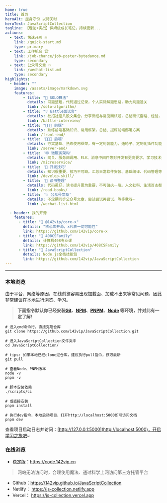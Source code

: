 ```yaml
---
home: true
title: 首页
heroAlt: 屈身守份 以待天时
heroText: JavaScriptCollection
tagline: 【理论+实战】保姆级成长笔记，持续更新...
actions:
  - text: 快速开刷 🔥
    link: /quick-start.md
    type: primary
  - text: 工作机会 🏆
    link: /job-chance/job-poster-bytedance.md
    type: secondary
  - text: 公众号文章 💥
    link: /wechat-list.md
    type: secondary
highlights:
  - header: ""
    image: /assets/image/markdown.svg
    features:
        - title: "🧠 SOLO算法"
          details: 习题整理，代码通过记录，个人实际解题思路，助力刷题通关
          link: /solo-algorithm/
        - title: "💡 Battle面试官"
          details: 校招社招八股文集合，分享面经与常见面试题，总结面试套路、经验，对线、Battle面试官丝毫不慌
          link: /battle-interview/
        - title: "👩🏻‍💻 前端"
          details: 熟练前端基础知识、常用框架，总结、提炼前端部署方案
          link: /front-end/
        - title: '👨🏻‍💻 后端'
          details: 夯实基础、熟练使用框架，有一定封装能力。造轮子、定制化插件功能，保姆级开发、部署流程
          link: /server-end/
        - title: '🕸️ 微服务架构'
          details: 网关、服务间调用、ELK、消息中间件等对开发有更高要求，学习技术无止境
          link: /microservice/
        - title: '💫 开发技巧'
          details: 知识很重要，技巧不可缺。汇总日常软件安装、基础编译、代码管理等琐碎小技巧
          link: /develop-skill/
        - title: '📖 读书整理'
          details: 代码虽好，读书提升更为重要，不可偏执一端。人文社科、生活百态都是职场、人生的软技能。做好当下，便是不辜负
          link: /read-books/
        - title: '💥 公众号文章'
          details: 不定期同步公众号文章，尝试尝试再尝试，等等我呀~
          link: /wechat-list.html

  - header: 我的开源
    features:
      - title: "🚀 @142vip/core-x"
        details: "核心库开源，x代表一切可能性"
        link: https://github.com/142vip/core-x
      - title: "🤡 408CSFamily"
        details: 计算机408专业课
        link: https://github.com/142vip/408CSFamily
      - title: "📘 JavaScriptCollection"
        details: Node.js全栈技能包
        link: https://github.com/142vip/JavaScriptCollection
---
```


[//]: # '<BiliBili bvid="BV1rd4y1V7tB"  />'
[//]: # '<XiGua id="7195198927220834868" />'

---

### 本地浏览

由于平台、网络等原因，在线浏览容易出现加载面、加载不出来等常见问题，因此非常建议在本地进行浏览、学习。

> **下面指令默认你已经安装[Git](https://git-scm.com/download)、[NPM](https://www.npmjs.com/)、[PNPM](https://www.pnpm.cn/)、[Node](http://nodejs.cn)
> 等环境，并对此有一定了解!**

```bash:no-line-numbers
# 进入cmd命令行，直接克隆仓库
git clone https://github.com/142vip/JavaScriptCollection.git

# 进入JavaScriptCollection文件夹中
cd JavaScriptCollection/

# tips: 如果本地已经clone过仓库，建议执行pull指令，获取最新
git pull

# 查看Node、PNPM版本
node -v
pnpm -v

# 脚本安装依赖
./scripts/ci

# 或直接安装
pnpm install

# 执行dev指令，本地启动项目，打开http://localhost:5000即可访问文档
pnpm dev
```

查看项目启动日志并访问：[http://127.0.0.1:5000](http://localhost:5000)，开启学习之旅吧~

### 在线浏览

- 稳定版：<https://code.142vip.cn>

> 网站无法访问时，合理使用魔法、通过科学上网访问第三方托管平台

- Github：<https://142vip.github.io/JavaScriptCollection>
- Netlify： <https://js-collection.netlify.app>
- Vercel： <https://js-collection.vercel.app>

<!-- @include: ../README.md#we-media -->
